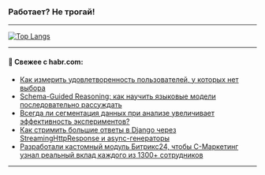 ### Работает? Не трогай!

---
<!--
#### 🛠️ Technical stack:

![Java](https://img.shields.io/badge/Java-informational?logo=Oracle&style=flat&logoColor=white&color=FF4500)
![Kotlin](https://img.shields.io/badge/Kotlin-informational?logo=Kotlin&style=flat&logoColor=white&color=774D97)
![TS](https://img.shields.io/badge/TypeScript-informational?logo=typeScript&style=flat&logoColor=black&color=017acc)
![Python](https://img.shields.io/badge/Python-informational?logo=Python&style=flat&logoColor=black&color=ffdd54) <br>
![Spring](https://img.shields.io/badge/Spring-informational?logo=Spring&style=flat&logoColor=white&color=6DB33F) 
![SpringBoot](https://img.shields.io/badge/SpringBoot-informational?logo=SpringBoot&style=flat&logoColor=white&color=6DB33F)
![Nest](https://img.shields.io/badge/NestJS-informational?logo=NestJS&style=flat&logoColor=white&color=E0234E) 
![NodeJS](https://img.shields.io/badge/NodeJS-informational?logo=node.js&style=flat&logoColor=white&color=70A760)<br>
![PostgreSQL](https://img.shields.io/badge/PostgreSQL-informational?logo=PostgreSQL&style=flat&logoColor=white&color=DAA520)
![MongoDB](https://img.shields.io/badge/MongoDB-informational?logo=MongoDB&style=flat&logoColor=white&color=870000)
![Apache](https://img.shields.io/badge/Apache-informational?logo=apache&style=flat&logoColor=white&color=f74e28)

___ 
-->

<!--- #### 🛠️ : --->

[![Top Langs](https://github-readme-stats-82jvfl3w3-advtsettinggmailcoms-projects.vercel.app/api/top-langs/?username=zloylis&langs_count=10&hide_title=true&title_color=e6edf3&size_weight=0.5&count_weight=0.5&layout=compact&hide_progress=true&hide_border=true&theme=dracula&hide=css,makefile,cmake)](https://github.com/zloylis)

<!---


####  :octocat:&nbsp;&nbsp; Статистика:

![GitHub stats](https://github-readme-stats-u2qms2cxw-advtsettinggmailcoms-projects.vercel.app/api?username=zloylis&show_icons=true&hide_border=true&theme=dracula&title_color=e6edf3&include_all_commits=true&count_private=true&hide_rank=false&hide_title=true&rank_icon=github)
-->
---

#### 💬 Свежее с habr.com:

<!-- BLOG-POST-LIST:START -->
- [Как измерить удовлетворенность пользователей, у которых нет выбора](https://habr.com/ru/companies/zyfra/articles/962204/?utm_source=habrahabr&utm_medium=rss&utm_campaign=962204)
- [Schema-Guided Reasoning: как научить языковые модели последовательно рассуждать](https://habr.com/ru/companies/redmadrobot/articles/962236/?utm_source=habrahabr&utm_medium=rss&utm_campaign=962236)
- [Всегда ли сегментация данных при анализе увеличивает эффективность экспериментов?](https://habr.com/ru/companies/avito/articles/961536/?utm_source=habrahabr&utm_medium=rss&utm_campaign=961536)
- [Как стримить большие ответы в Django через StreamingHttpResponse и async-генераторы](https://habr.com/ru/companies/otus/articles/960036/?utm_source=habrahabr&utm_medium=rss&utm_campaign=960036)
- [Разработали кастомный модуль Битрикс24, чтобы С-Маркетинг узнал реальный вклад каждого из 1300+ сотрудников](https://habr.com/ru/companies/dalee_group/articles/959892/?utm_source=habrahabr&utm_medium=rss&utm_campaign=959892)
<!-- BLOG-POST-LIST:END -->

---
